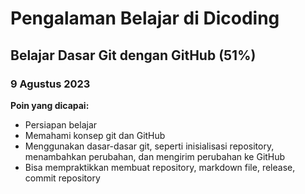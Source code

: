 # Pengalaman Belajar di Dicoding

## Belajar Dasar Git dengan GitHub (51%)

### 9 Agustus 2023

**Poin yang dicapai:**
- Persiapan belajar
- Memahami konsep git dan GitHub
- Menggunakan dasar-dasar git, seperti inisialisasi repository, menambahkan perubahan, dan mengirim perubahan ke GitHub
- Bisa mempraktikkan membuat repository, markdown file, release, commit repository

